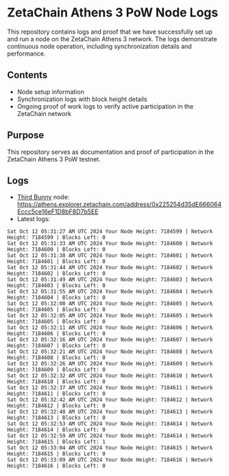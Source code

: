 # ZetaChain Athens 3 PoW Node Logs
This repository contains logs and proof that we have successfully set up and run a node on the ZetaChain Athens 3 network. The logs demonstrate continuous node operation, including synchronization details and performance.

## Contents
- Node setup information
- Synchronization logs with block height details
- Ongoing proof of work logs to verify active participation in the ZetaChain network

## Purpose
This repository serves as documentation and proof of participation in the ZetaChain Athens 3 PoW testnet.

## Logs

- [Third Bunny](https://thirdbunny.xyz/) node: https://athens.explorer.zetachain.com/address/0x225254d35dE666064Eccc5ce16eF1D8bF8D7b5EE
- Latest logs:
```
Sat Oct 12 05:31:27 AM UTC 2024 Your Node Height: 7184599 | Network Height: 7184599 | Blocks Left: 0
Sat Oct 12 05:31:33 AM UTC 2024 Your Node Height: 7184600 | Network Height: 7184600 | Blocks Left: 0
Sat Oct 12 05:31:38 AM UTC 2024 Your Node Height: 7184601 | Network Height: 7184601 | Blocks Left: 0
Sat Oct 12 05:31:44 AM UTC 2024 Your Node Height: 7184602 | Network Height: 7184602 | Blocks Left: 0
Sat Oct 12 05:31:49 AM UTC 2024 Your Node Height: 7184603 | Network Height: 7184603 | Blocks Left: 0
Sat Oct 12 05:31:55 AM UTC 2024 Your Node Height: 7184604 | Network Height: 7184604 | Blocks Left: 0
Sat Oct 12 05:32:00 AM UTC 2024 Your Node Height: 7184605 | Network Height: 7184605 | Blocks Left: 0
Sat Oct 12 05:32:05 AM UTC 2024 Your Node Height: 7184605 | Network Height: 7184605 | Blocks Left: 0
Sat Oct 12 05:32:11 AM UTC 2024 Your Node Height: 7184606 | Network Height: 7184606 | Blocks Left: 0
Sat Oct 12 05:32:16 AM UTC 2024 Your Node Height: 7184607 | Network Height: 7184607 | Blocks Left: 0
Sat Oct 12 05:32:21 AM UTC 2024 Your Node Height: 7184608 | Network Height: 7184608 | Blocks Left: 0
Sat Oct 12 05:32:26 AM UTC 2024 Your Node Height: 7184609 | Network Height: 7184609 | Blocks Left: 0
Sat Oct 12 05:32:32 AM UTC 2024 Your Node Height: 7184610 | Network Height: 7184610 | Blocks Left: 0
Sat Oct 12 05:32:37 AM UTC 2024 Your Node Height: 7184611 | Network Height: 7184611 | Blocks Left: 0
Sat Oct 12 05:32:42 AM UTC 2024 Your Node Height: 7184612 | Network Height: 7184612 | Blocks Left: 0
Sat Oct 12 05:32:48 AM UTC 2024 Your Node Height: 7184613 | Network Height: 7184613 | Blocks Left: 0
Sat Oct 12 05:32:53 AM UTC 2024 Your Node Height: 7184614 | Network Height: 7184614 | Blocks Left: 0
Sat Oct 12 05:32:59 AM UTC 2024 Your Node Height: 7184614 | Network Height: 7184615 | Blocks Left: 1
Sat Oct 12 05:33:04 AM UTC 2024 Your Node Height: 7184615 | Network Height: 7184615 | Blocks Left: 0
Sat Oct 12 05:33:09 AM UTC 2024 Your Node Height: 7184616 | Network Height: 7184616 | Blocks Left: 0
```
